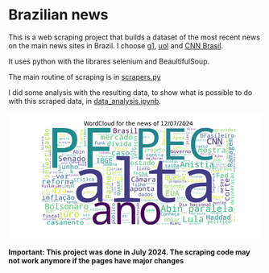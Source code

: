 # Brazilian news

This is a web scraping project that builds a dataset of the most recent news on the main news sites in Brazil. I choose [g1](https://g1.globo.com/), [uol](https://www.uol.com.br/) and [CNN Brasil](https://www.cnnbrasil.com.br/). 

It uses python with the librares selenium and BeaultifulSoup.

The main routine of scraping is in [scrapers.py](src/scrapers.py)

I did some analysis with the resulting data, to show what is possible to do with this scraped data, in [data_analysis.ipynb](notebooks/data_analysis.ipynb).

![alt text](reports/figures/wordcloud.png)

**Important: This project was done in July 2024. The scraping code may not work anymore if the pages have major changes**